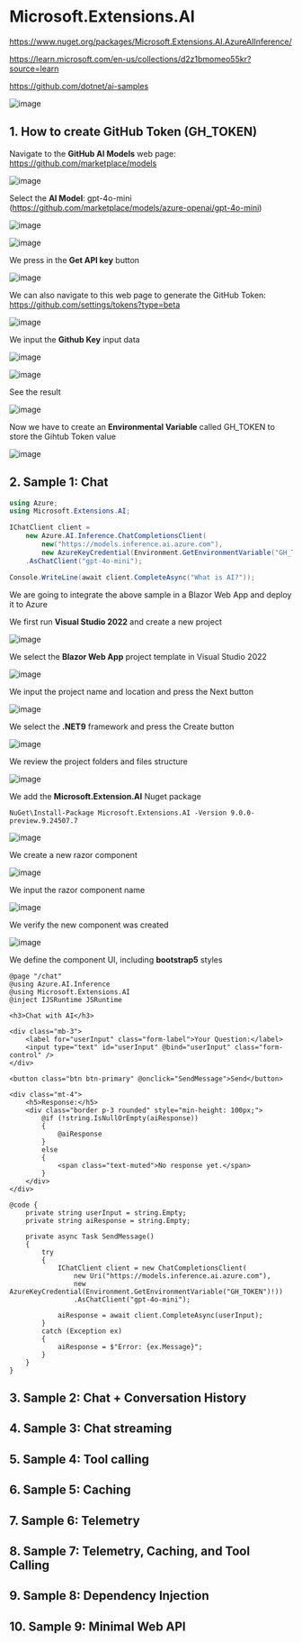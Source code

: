 # Microsoft.Extensions.AI

https://www.nuget.org/packages/Microsoft.Extensions.AI.AzureAIInference/

https://learn.microsoft.com/en-us/collections/d2z1bmomeo55kr?source=learn

https://github.com/dotnet/ai-samples

![image](https://github.com/user-attachments/assets/2160239e-7816-47a5-8174-f8cf0f6490d9)

## 1. How to create GitHub Token (GH_TOKEN)

Navigate to the **GitHub AI Models** web page: https://github.com/marketplace/models

![image](https://github.com/user-attachments/assets/25a4fc82-3485-4964-b64e-e73af09b68e9)

Select the **AI Model**: gpt-4o-mini (https://github.com/marketplace/models/azure-openai/gpt-4o-mini)

![image](https://github.com/user-attachments/assets/c43ae989-5456-4090-bff0-f88e83d25fb5)

![image](https://github.com/user-attachments/assets/2af69732-d116-4985-8fee-0a1f19bdac9e)

We press in the **Get API key** button

![image](https://github.com/user-attachments/assets/64b9272b-7602-472f-81c8-a4b88ef5cfda)

We can also navigate to this web page to generate the GitHub Token: https://github.com/settings/tokens?type=beta

![image](https://github.com/user-attachments/assets/948ffb84-ee5e-4c90-b2aa-9c1230cc0261)

We input the **Github Key** input data

![image](https://github.com/user-attachments/assets/bb850318-502c-4566-a8af-a8bea4d244f7)

![image](https://github.com/user-attachments/assets/92bb5c5f-1078-4ecd-bca2-14ad8dae6cbf)

See the result

![image](https://github.com/user-attachments/assets/add56971-83b1-4d0c-9332-2600e0f3a18a)

Now we have to create an **Environmental Variable** called GH_TOKEN to store the Gihtub Token value

![image](https://github.com/user-attachments/assets/d0d4d86d-da90-4239-a754-20aacf21be27)

## 2. Sample 1: Chat

```csharp
using Azure;
using Microsoft.Extensions.AI;

IChatClient client =
    new Azure.AI.Inference.ChatCompletionsClient(
        new("https://models.inference.ai.azure.com"),
        new AzureKeyCredential(Environment.GetEnvironmentVariable("GH_TOKEN")!))
    .AsChatClient("gpt-4o-mini");

Console.WriteLine(await client.CompleteAsync("What is AI?"));
```

We are going to integrate the above sample in a Blazor Web App and deploy it to Azure

We first run **Visual Studio 2022** and create a new project

![image](https://github.com/user-attachments/assets/5abdd1f6-338d-4fa5-abdf-b4efce1aff59)

We select the **Blazor Web App** project template in Visual Studio 2022

![image](https://github.com/user-attachments/assets/0224afc3-d7e9-438e-b06c-8574d9e95256)

We input the project name and location and press the Next button

![image](https://github.com/user-attachments/assets/b560ed48-fc2b-498b-815e-dbcc9a9c7804)

We select the **.NET9** framework and press the Create button

![image](https://github.com/user-attachments/assets/9c287c36-e8f7-4074-b3c7-1081c9c39375)

We review the project folders and files structure

![image](https://github.com/user-attachments/assets/96da0d32-fa8c-4ad7-9e80-307b2d8785f1)

We add the **Microsoft.Extension.AI** Nuget package

```
NuGet\Install-Package Microsoft.Extensions.AI -Version 9.0.0-preview.9.24507.7
```

![image](https://github.com/user-attachments/assets/77f29fe7-ba4c-4caa-84af-ae7ce36bb3d4)

We create a new razor component

![image](https://github.com/user-attachments/assets/c5ccb215-bb0b-46c4-851b-4d2f36eb061f)

We input the razor component name

![image](https://github.com/user-attachments/assets/889c415b-3879-4592-8964-bae0becb0bfd)

We verify the new component was created

![image](https://github.com/user-attachments/assets/27c06302-5866-41b4-b977-e368295360cd)

We define the component UI, including **bootstrap5** styles

```razor
@page "/chat"
@using Azure.AI.Inference
@using Microsoft.Extensions.AI
@inject IJSRuntime JSRuntime

<h3>Chat with AI</h3>

<div class="mb-3">
    <label for="userInput" class="form-label">Your Question:</label>
    <input type="text" id="userInput" @bind="userInput" class="form-control" />
</div>

<button class="btn btn-primary" @onclick="SendMessage">Send</button>

<div class="mt-4">
    <h5>Response:</h5>
    <div class="border p-3 rounded" style="min-height: 100px;">
        @if (!string.IsNullOrEmpty(aiResponse))
        {
            @aiResponse
        }
        else
        {
            <span class="text-muted">No response yet.</span>
        }
    </div>
</div>

@code {
    private string userInput = string.Empty;
    private string aiResponse = string.Empty;

    private async Task SendMessage()
    {
        try
        {
            IChatClient client = new ChatCompletionsClient(
                new Uri("https://models.inference.ai.azure.com"),
                new AzureKeyCredential(Environment.GetEnvironmentVariable("GH_TOKEN")!))
                .AsChatClient("gpt-4o-mini");

            aiResponse = await client.CompleteAsync(userInput);
        }
        catch (Exception ex)
        {
            aiResponse = $"Error: {ex.Message}";
        }
    }
}
```





## 3. Sample 2: Chat + Conversation History

## 4. Sample 3: Chat streaming

## 5. Sample 4: Tool calling

## 6. Sample 5: Caching

## 7. Sample 6: Telemetry

## 8. Sample 7: Telemetry, Caching, and Tool Calling

## 9. Sample 8: Dependency Injection

## 10. Sample 9: Minimal Web API


